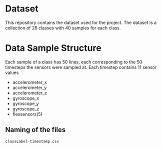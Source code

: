 # Dataset
This repository contains the dataset used for the project. The dataset is a collection of 26 classes with 40 samples for each class.

# Data Sample Structure
Each sample of a class has 50 lines, each corresponding to the 50 timesteps the sensors were sampled at. Each timestep contains 11 sensor values 
- accelerometer_x
- accelerometer_y
- accelerometer_z
- gyroscope_x
- gyroscope_y
- gyroscope_z
- flexsensors(5)

## Naming of the files
```
classLabel-timestamp.csv
```